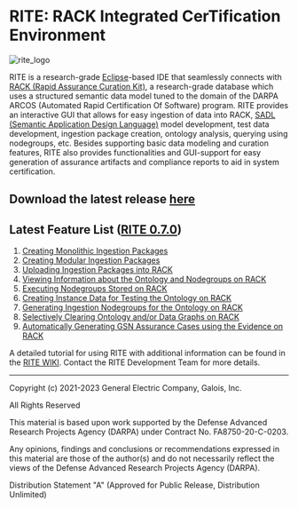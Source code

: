 
# RITE: **R**ACK **I**ntegrated Cer**T**ification **E**nvironment

![rite_logo](https://github.com/ge-high-assurance/RITE/assets/66636651/0a1dd64d-9314-4215-8f64-561ff05b1f4c)


RITE is a research-grade [Eclipse](https://www.eclipse.org/ide/)-based IDE that seamlessly connects with [RACK (Rapid Assurance Curation Kit)](https://github.com/ge-high-assurance/RACK), a research-grade database which uses a structured semantic data model tuned to the domain of the DARPA ARCOS (Automated Rapid Certification Of Software) program. 
RITE provides an interactive GUI that allows for easy ingestion of data into RACK, [SADL (Semantic Application Design Language)](https://github.com/SemanticApplicationDesignLanguage/sadl) model development, test data development, ingestion package creation, ontology analysis, querying using nodegroups, etc.
Besides supporting basic data modeling and curation features, RITE also provides functionalities and GUI-support for easy generation of assurance artifacts and compliance reports to aid in system certification.   

## Download the latest release [here](https://github.com/ge-high-assurance/RITE/releases) 

## Latest Feature List ([RITE 0.7.0](https://github.com/ge-high-assurance/RITE/releases/tag/v0.7.0))

1. [Creating Monolithic Ingestion Packages](https://github.com/ge-high-assurance/RITE/wiki/Monolithic-Ingestion-Packages)
2. [Creating Modular Ingestion Packages](https://github.com/ge-high-assurance/RITE/wiki/Modular-Ingestion-Packages)
4. [Uploading Ingestion Packages into RACK](https://github.com/ge-high-assurance/RITE/wiki/RACK-Ingestion)
4. [Viewing Information about the Ontology and Nodegroups on RACK](https://github.com/ge-high-assurance/RITE/wiki/Ontology-and-Nodegroup-Information)
5. [Executing Nodegroups Stored on RACK](https://github.com/ge-high-assurance/RITE/wiki/Executing-Nodegroups)
6. [Creating Instance Data for Testing the Ontology on RACK](https://github.com/ge-high-assurance/RITE/wiki/Creating-Instance-Data)
7. [Generating Ingestion Nodegroups for the Ontology on RACK](https://github.com/ge-high-assurance/RITE/wiki/Generating-Ingestion-Nodegroups)
8. [Selectively Clearing Ontology and/or Data Graphs on RACK](https://github.com/ge-high-assurance/RITE/wiki/Clear-RACK)
9. [Automatically Generating GSN Assurance Cases using the Evidence on RACK](https://github.com/ge-high-assurance/RITE/wiki/GSN-Assurance-Case-Generation)

A detailed tutorial for using RITE with additional information can be found in the [RITE WIKI](https://github.com/ge-high-assurance/RITE/wiki). Contact the RITE Development Team for more details.

<hr>
Copyright (c) 2021-2023 General Electric Company, Galois, Inc.

All Rights Reserved

This material is based upon work supported by the Defense Advanced Research Projects Agency (DARPA) under Contract No. FA8750-20-C-0203.

Any opinions, findings and conclusions or recommendations expressed in this material are those of the author(s) and do not necessarily reflect the views of the Defense Advanced Research Projects Agency (DARPA).

Distribution Statement "A" (Approved for Public Release, Distribution Unlimited)
